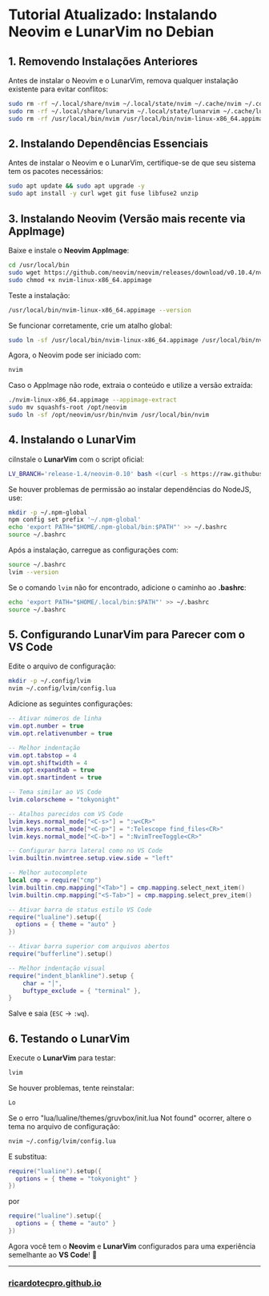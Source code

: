 # Tutorial Atualizado: Instalando Neovim e LunarVim no Debian

## 1. Removendo Instalações Anteriores

Antes de instalar o Neovim e o LunarVim, remova qualquer instalação existente para evitar conflitos:

```bash
sudo rm -rf ~/.local/share/nvim ~/.local/state/nvim ~/.cache/nvim ~/.config/nvim
sudo rm -rf ~/.local/share/lunarvim ~/.local/state/lunarvim ~/.cache/lunarvim ~/.config/lvim
sudo rm -rf /usr/local/bin/nvim /usr/local/bin/nvim-linux-x86_64.appimage /opt/neovim
```

## 2. Instalando Dependências Essenciais

Antes de instalar o Neovim e o LunarVim, certifique-se de que seu sistema tem os pacotes necessários:

```bash
sudo apt update && sudo apt upgrade -y
sudo apt install -y curl wget git fuse libfuse2 unzip
```

## 3. Instalando Neovim (Versão mais recente via AppImage)

Baixe e instale o **Neovim AppImage**:

```bash
cd /usr/local/bin
sudo wget https://github.com/neovim/neovim/releases/download/v0.10.4/nvim-linux-x86_64.appimage
sudo chmod +x nvim-linux-x86_64.appimage
```

Teste a instalação:

```bash
/usr/local/bin/nvim-linux-x86_64.appimage --version
```

Se funcionar corretamente, crie um atalho global:

```bash
sudo ln -sf /usr/local/bin/nvim-linux-x86_64.appimage /usr/local/bin/nvim
```

Agora, o Neovim pode ser iniciado com:

```bash
nvim
```

Caso o AppImage não rode, extraia o conteúdo e utilize a versão extraída:

```bash
./nvim-linux-x86_64.appimage --appimage-extract
sudo mv squashfs-root /opt/neovim
sudo ln -sf /opt/neovim/usr/bin/nvim /usr/local/bin/nvim
```

## 4. Instalando o LunarVim

ciInstale o **LunarVim** com o script oficial:

```bash
LV_BRANCH='release-1.4/neovim-0.10' bash <(curl -s https://raw.githubusercontent.com/lunarvim/lunarvim/master/utils/installer/install.sh)
```

Se houver problemas de permissão ao instalar dependências do NodeJS, use:

```bash
mkdir -p ~/.npm-global
npm config set prefix '~/.npm-global'
echo 'export PATH="$HOME/.npm-global/bin:$PATH"' >> ~/.bashrc
source ~/.bashrc
```

Após a instalação, carregue as configurações com:

```bash
source ~/.bashrc
lvim --version
```

Se o comando `lvim` não for encontrado, adicione o caminho ao **.bashrc**:

```bash
echo 'export PATH="$HOME/.local/bin:$PATH"' >> ~/.bashrc
source ~/.bashrc
```

## 5. Configurando LunarVim para Parecer com o VS Code

Edite o arquivo de configuração:

```bash
mkdir -p ~/.config/lvim
nvim ~/.config/lvim/config.lua
```

Adicione as seguintes configurações:

```lua
-- Ativar números de linha
vim.opt.number = true
vim.opt.relativenumber = true

-- Melhor indentação
vim.opt.tabstop = 4
vim.opt.shiftwidth = 4
vim.opt.expandtab = true
vim.opt.smartindent = true

-- Tema similar ao VS Code
lvim.colorscheme = "tokyonight"

-- Atalhos parecidos com VS Code
lvim.keys.normal_mode["<C-s>"] = ":w<CR>"
lvim.keys.normal_mode["<C-p>"] = ":Telescope find_files<CR>"
lvim.keys.normal_mode["<C-b>"] = ":NvimTreeToggle<CR>"

-- Configurar barra lateral como no VS Code
lvim.builtin.nvimtree.setup.view.side = "left"

-- Melhor autocomplete
local cmp = require("cmp")
lvim.builtin.cmp.mapping["<Tab>"] = cmp.mapping.select_next_item()
lvim.builtin.cmp.mapping["<S-Tab>"] = cmp.mapping.select_prev_item()

-- Ativar barra de status estilo VS Code
require("lualine").setup({
  options = { theme = "auto" }
})

-- Ativar barra superior com arquivos abertos
require("bufferline").setup()

-- Melhor indentação visual
require("indent_blankline").setup {
    char = "│",
    buftype_exclude = { "terminal" },
}
```

Salve e saia (`ESC` → `:wq`).

## 6. Testando o LunarVim

Execute o **LunarVim** para testar:

```bash
lvim
```

Se houver problemas, tente reinstalar:

```bash
Lo
```

Se o erro "lua/lualine/themes/gruvbox/init.lua Not found" ocorrer, altere o tema no arquivo de configuração:

```bash
nvim ~/.config/lvim/config.lua
```

E substitua:

```lua
require("lualine").setup({
  options = { theme = "tokyonight" }
})
```

por

```lua
require("lualine").setup({
  options = { theme = "auto" }
})
```

Agora você tem o **Neovim** e **LunarVim** configurados para uma experiência semelhante ao **VS Code**! 🚀



---

### [ricardotecpro.github.io](https://ricardotecpro.github.io/)
